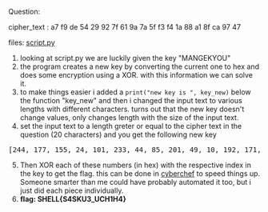Question:

cipher\_text : a7 f9 de 54 29 92 7f 61 9a 7a 5f f3 f4 1a 88 a1 8f ca 97 47

files: [script.py](script(4).py)

1) looking at script.py we are luckily given the key "MANGEKYOU"
2) the program creates a new key by converting the current one to hex and does some encryption using a XOR. with this information we can solve it.
3) to make things easier i added a `print("new key is ", key_new)` below the function "key_new" and then i changed the input text to various lengths with different characters.  turns out that the new key doesn't change values, only changes length with the size of the input text.
4) set the input text to a length greter or equal to the cipher text in the question (20 characters) and you get the following new key
<pre>[244, 177, 155, 24, 101, 233, 44, 85, 201, 49, 10, 192, 171, 79, 203, 233, 190, 130, 163, 58, 215, 68, 35, 123, 48, 54, 196, 147, 42, 250]
</pre>
5) Then XOR each of these numbers (in hex) with the respective index in the key to get the flag. this can be done in [cyberchef](https://gchq.github.io/CyberChef/#recipe=From_Hex('Auto')XOR(%7B'option':'Decimal','string':'244'%7D,'Standard',false)&input=YTc) to speed things up. Someone smarter than me could have probably automated it too, but i just did each piece individually.
6) **flag: SHELL{S4SKU3_UCH1H4}**
